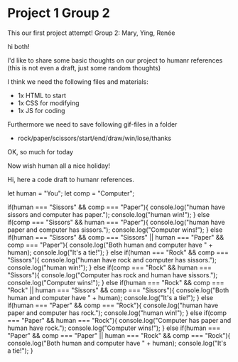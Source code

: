 # Project 1 Group 2
 This our first project attempt!
 Group 2: Mary, Ying, Renée 

hi both!

I'd like to share some basic thoughts on our  project to humanr references
(this is not even a draft, just some random thoughts)

I think we need the following files and materials:
- 1x HTML to start
- 1x CSS for modifying
- 1x JS for coding

Furthermore we need to save following gif-files in a folder 
- rock/paper/scissors/start/end/draw/win/lose/thanks

OK, so much for today

Now wish human all a nice holiday!


Hi, here a code draft to humanr references.


let human = "You";
let comp = "Computer";

if(human === "Sissors" && comp === "Paper"){
    console.log("human have sissors and computer has paper.");
    console.log("human win!");
} else if(comp === "Sissors" && human === "Paper"){
    console.log("human have paper and computer has sissors.");
    console.log("Computer wins!");
} else if(human === "Sissors" && comp === "Sissors" || human === "Paper" && comp === "Paper"){
    console.log("Both human and computer have " + human);
    console.log("It's a tie!");
} else if(human === "Rock" && comp === "Sissors"){
    console.log("human have rock and computer has sissors.");
    console.log("human win!");
} else if(comp === "Rock" && human === "Sissors"){
    console.log("Computer has rock and human have sissors.");
    console.log("Computer wins!");
} else if(human === "Rock" && comp === "Rock" || human === "Sissors" && comp === "Sissors"){
    console.log("Both human and computer have " + human);
    console.log("It's a tie!");
} else if(human === "Paper" && comp === "Rock"){
    console.log("human have paper and computer has rock.");
    console.log("human win!");
} else if(comp === "Paper" && human === "Rock"){
    console.log("Computer has paper and human have rock.");
    console.log("Computer wins!");
} else if(human === "Paper" && comp === "Paper" || human === "Rock" && comp === "Rock"){
    console.log("Both human and computer have " + human);
    console.log("It's a tie!");
} 



